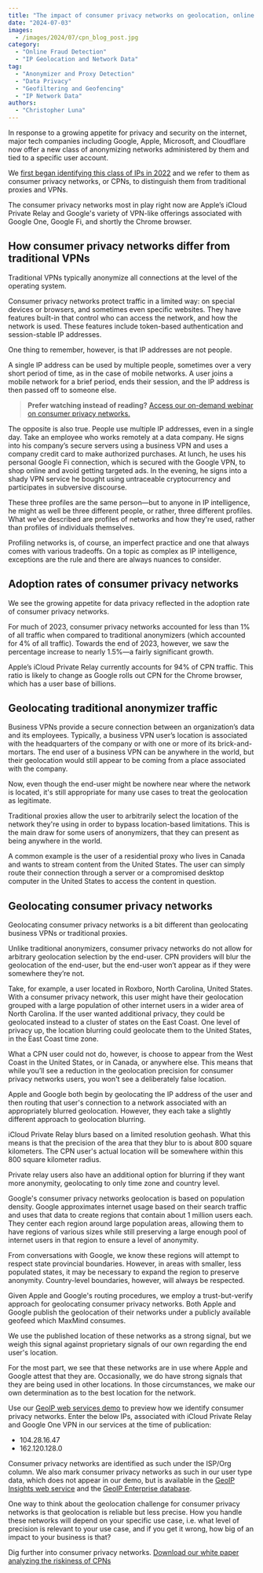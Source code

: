 ```yaml
---
title: "The impact of consumer privacy networks on geolocation, online security, and business tactics"
date: "2024-07-03"
images:
  - /images/2024/07/cpn_blog_post.jpg
category:
  - "Online Fraud Detection"
  - "IP Geolocation and Network Data"
tag:
  - "Anonymizer and Proxy Detection"
  - "Data Privacy"
  - "Geofiltering and Geofencing"
  - "IP Network Data"
authors:
  - "Christopher Luna"
---
```


In response to a growing appetite for privacy and security on the internet,
major tech companies including Google, Apple, Microsoft, and Cloudflare now
offer a new class of anonymizing networks administered by them and tied to a
specific user account.

We
[first began identifying this class of IPs in 2022](https://blog.maxmind.com/2022/03/introducing-consumer-privacy-networks/)
and we refer to them as consumer privacy networks, or CPNs, to distinguish them
from traditional proxies and VPNs.

The consumer privacy networks most in play right now are Apple’s iCloud Private
Relay and Google's variety of VPN-like offerings associated with Google One,
Google Fi, and shortly the Chrome browser.

## How consumer privacy networks differ from traditional VPNs

Traditional VPNs typically anonymize all connections at the level of the
operating system.

Consumer privacy networks protect traffic in a limited way: on special devices
or browsers, and sometimes even specific websites. They have features built-in
that control who can access the network, and how the network is used. These
features include token-based authentication and session-stable IP addresses.

One thing to remember, however, is that IP addresses are not people.

A single IP address can be used by multiple people, sometimes over a very short
period of time, as in the case of mobile networks. A user joins a mobile network
for a brief period, ends their session, and the IP address is then passed off to
someone else.

<!-- Use HTML due to prettier issue #9099 -->
<blockquote>
  <p>
    <strong>Prefer watching instead of reading?</strong>
    <a href="https://get.maxmind.com/consumer-privacy-networks-on-demand-webinar?utm_campaign=CPN%20webinar&amp;utm_source=blog&amp;utm_medium=post" target="_blank" rel="noreferrer noopener">Access our on-demand webinar on consumer privacy networks.</a>
  </p>
</blockquote>

The opposite is also true. People use multiple IP addresses, even in a single
day. Take an employee who works remotely at a data company. He signs into his
company’s secure servers using a business VPN and uses a company credit card to
make authorized purchases. At lunch, he uses his personal Google Fi connection,
which is secured with the Google VPN, to shop online and avoid getting targeted
ads. In the evening, he signs into a shady VPN service he bought using
untraceable cryptocurrency and participates in subversive discourse.

These three profiles are the same person—but to anyone in IP intelligence, he
might as well be three different people, or rather, three different profiles.
What we’ve described are profiles of networks and how they're used, rather than
profiles of individuals themselves.

Profiling networks is, of course, an imperfect practice and one that always
comes with various tradeoffs. On a topic as complex as IP intelligence,
exceptions are the rule and there are always nuances to consider.

## Adoption rates of consumer privacy networks

We see the growing appetite for data privacy reflected in the adoption rate of
consumer privacy networks.

For much of 2023, consumer privacy networks accounted for less than 1% of all
traffic when compared to traditional anonymizers (which accounted for 4% of all
traffic). Towards the end of 2023, however, we saw the percentage increase to
nearly 1.5%—a fairly significant growth.

Apple’s iCloud Private Relay currently accounts for 94% of CPN traffic. This
ratio is likely to change as Google rolls out CPN for the Chrome browser, which
has a user base of billions.

## Geolocating traditional anonymizer traffic

Business VPNs provide a secure connection between an organization’s data and its
employees. Typically, a business VPN user’s location is associated with the
headquarters of the company or with one or more of its brick-and-mortars. The
end user of a business VPN can be anywhere in the world, but their geolocation
would still appear to be coming from a place associated with the company.

Now, even though the end-user might be nowhere near where the network is
located, it's still appropriate for many use cases to treat the geolocation as
legitimate.

Traditional proxies allow the user to arbitrarily select the location of the
network they're using in order to bypass location-based limitations. This is the
main draw for some users of anonymizers, that they can present as being anywhere
in the world.

A common example is the user of a residential proxy who lives in Canada and
wants to stream content from the United States. The user can simply route their
connection through a server or a compromised desktop computer in the United
States to access the content in question.

## Geolocating consumer privacy networks

Geolocating consumer privacy networks is a bit different than geolocating
business VPNs or traditional proxies.

Unlike traditional anonymizers, consumer privacy networks do not allow for
arbitrary geolocation selection by the end-user. CPN providers will blur the
geolocation of the end-user, but the end-user won’t appear as if they were
somewhere they’re not.

Take, for example, a user located in Roxboro, North Carolina, United States.
With a consumer privacy network, this user might have their geolocation grouped
with a large population of other internet users in a wider area of North
Carolina. If the user wanted additional privacy, they could be geolocated
instead to a cluster of states on the East Coast. One level of privacy up, the
location blurring could geolocate them to the United States, in the East Coast
time zone.

What a CPN user could not do, however, is choose to appear from the West Coast
in the United States, or in Canada, or anywhere else. This means that while
you’ll see a reduction in the geolocation precision for consumer privacy
networks users, you won't see a deliberately false location.

Apple and Google both begin by geolocating the IP address of the user and then
routing that user's connection to a network associated with an appropriately
blurred geolocation. However, they each take a slightly different approach to
geolocation blurring.

iCloud Private Relay blurs based on a limited resolution geohash. What this
means is that the precision of the area that they blur to is about 800 square
kilometers. The CPN user's actual location will be somewhere within this 800
square kilometer radius.

Private relay users also have an additional option for blurring if they want
more anonymity, geolocating to only time zone and country level.

Google's consumer privacy networks geolocation is based on population density.
Google approximates internet usage based on their search traffic and uses that
data to create regions that contain about 1 million users each. They center each
region around large population areas, allowing them to have regions of various
sizes while still preserving a large enough pool of internet users in that
region to ensure a level of anonymity.

From conversations with Google, we know these regions will attempt to respect
state provincial boundaries. However, in areas with smaller, less populated
states, it may be necessary to expand the region to preserve anonymity.
Country-level boundaries, however, will always be respected.

Given Apple and Google's routing procedures, we employ a trust-but-verify
approach for geolocating consumer privacy networks. Both Apple and Google
publish the geolocation of their networks under a publicly available geofeed
which MaxMind consumes.

We use the published location of these networks as a strong signal, but we weigh
this signal against proprietary signals of our own regarding the end user's
location.

For the most part, we see that these networks are in use where Apple and Google
attest that they are. Occasionally, we do have strong signals that they are
being used in other locations. In those circumstances, we make our own
determination as to the best location for the network.

Use our
[GeoIP web services demo](https://www.maxmind.com/en/geoip-web-services-demo?utm_source=hs_email&utm_medium=email&_hsenc=p2ANqtz-9lzJga_HnWdqTZzffzaMYxzyAFRCNAsTJ5KY8q0Ttb0j6n_-wHrVbGxj9MQUaktpm-JLD0)
to preview how we identify consumer privacy networks. Enter the below IPs,
associated with iCloud Private Relay and Google One VPN in our services at the
time of publication:

- 104.28.16.47
- 162.120.128.0

Consumer privacy networks are identified as such under the ISP/Org column. We
also mark consumer privacy networks as such in our user type data, which does
not appear in our demo, but is available in the
[GeoIP Insights web service](https://www.maxmind.com/en/geoip-api-web-services?utm_source=hs_email&utm_medium=email&_hsenc=p2ANqtz-9lzJga_HnWdqTZzffzaMYxzyAFRCNAsTJ5KY8q0Ttb0j6n*-wHrVbGxj9MQUaktpm-JLD0)
and the
[GeoIP Enterprise database](https://www.maxmind.com/en/solutions/geoip2-enterprise-product-suite/enterprise-database?utm_source=hs_email&utm_medium=email&_hsenc=p2ANqtz-9lzJga_HnWdqTZzffzaMYxzyAFRCNAsTJ5KY8q0Ttb0j6n_-wHrVbGxj9MQUaktpm-JLD0).

One way to think about the geolocation challenge for consumer privacy networks
is that geolocation is reliable but less precise. How you handle these networks
will depend on your specific use case, i.e. what level of precision is relevant
to your use case, and if you get it wrong, how big of an impact to your business
is that?

Dig further into consumer privacy networks.
[Download our white paper analyzing the riskiness of CPNs](https://get.maxmind.com/analyzing-riskiness-of-consumer-privacy-networks-white-paper?utm_campaign=CPN%20white%20paper&utm_source=blog%20post)
